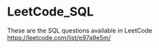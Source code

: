 # LeetCode_SQL
These are the SQL questions available in LeetCode
https://leetcode.com/list/e97a9e5m/
